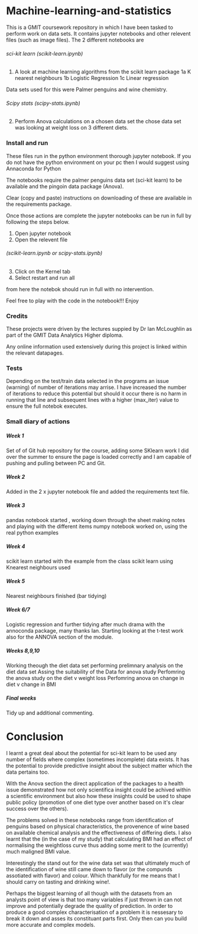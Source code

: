 # Machine-learning-and-statistics


This is a GMIT coursework repository in which I have been tasked to perform work on data sets. It contains jupyter notebooks and other relevent files (such as image files). The 2 different notebooks are 
###### sci-kit learn (scikit-learn.ipynb)

1. A look at machine learning algorithms from the scikit learn package
1a K nearest neighbours
1b Logistic Regression
1c Linear regression

Data sets used for this were Palmer penguins and wine chemistry.

###### Scipy stats (scipy-stats.ipynb)

2. Perform Anova calculations on a chosen data set
the chose data set was looking at weight loss on 3 different diets.

### Install and run

These files run in the python environment thorough jupyter notebook.
If you do not have the python environment on your pc then I would suggest using Annaconda for Python

The notebooks require the palmer penguins data set (sci-kit learn) to be available and the pingoin data package (Anova). 

Clear (copy and paste) instructions on downloading of these are available in the requirements package.

Once those actions are complete the jupyter notebooks can be run in full by following the steps below.

1. Open jupyter notebook
2. Open the relevent file 
###### (scikit-learn.ipynb or scipy-stats.ipynb)
3. Click on the Kernel tab
4. Select restart and run all

from here the notebok should run in full with no intervention.

Feel free to play with the code in the notebook!!! Enjoy

### Credits

These projects were driven by the lectures suppied by Dr Ian McLoughlin as part of the GMIT Data Analytics Higher diploma.

Any online information used extensively during this project is linked within the relevant datapages.

### Tests

Depending on the test/train data selected in the programs an issue (warning) of number of iterations may arrise. I have increased the number of iterations to reduce this potential  but should it occur there is no harm in running that line and subsequent lines with a higher (max_iter) value to ensure the full notebok executes.

### Small diary of actions

##### Week 1 
Set of of Git hub repository for the course, adding some SKlearn work I did over the summer to ensure the page is loaded correctly and I am capable of pushing and pulling between PC and Git.
##### Week 2 
Added in the 2 x jupyter notebook file and added the requirements text file.
##### Week 3
pandas notebook started , working down through the sheet making notes and playing with the different items
numpy notebook worked on, using the real python examples
##### Week 4
scikit learn started with the example from the class
scikit learn using Knearest neighbours used
##### Week 5
Nearest neighbours finished (bar tidying)
##### Week 6/7
Logistic regression and further tidying after much drama with the annoconda package, many thanks Ian.
Starting looking at the t-test work also for the ANNOVA section of the module.
##### Weeks 8,9,10
Working theough the diet data set performing prelimnary analysis on the diet data set
Assing the suitability of the Data for anova study
Perfomring the anova study on the diet v weight loss
Perfomring anova on change in diet v change in BMI
##### Final weeks
Tidy up and additional commenting.

# Conclusion

I learnt a great deal about the potential for sci-kit learn to be used any number of fields where complex (sometimes incomplete) data exists. It has the potential to provide predictive insight about the subject matter which the data pertains too.

With the Anova section the direct application of the packages to a health issue demonstrated how not only scientifica insight could be achived within a scientific environment but also how these insights could be used to shape public policy (promotion of one diet type over another based on it's clear success over the others).

The problems solved in these notebooks range from identification of penguins based on physical characteristics, the provenence of wine based on available chemical analysis and the effectiveness of differing diets. I also learnt that the (in the case of my study) that calculating BMI had an effect of normalising the weightloss curve thus adding some merit to the (currently) much maligned BMI value.

Interestingly the stand out for the wine data set was that ultimately much of the identification of wine still came down to flavor (or the compunds assotiated with flavor) and colour. Which thankfully for me means that I should carry on tasting and drinking wine!.

Perhaps the biggest learning of all though with the datasets from an analysts point of view is that too many variables if just thrown in can not improve and potentially degrade the quality of prediction. In order to produce a good complex characterisation of a problem it is nessesary to break it down and asses its constituant parts first. Only then can you build more accurate and complex models.
